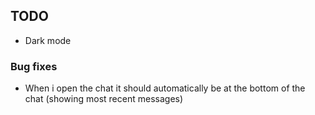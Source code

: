 ## TODO

- Dark mode

### Bug fixes
- When i open the chat it should automatically be at the bottom of the chat (showing most recent messages)